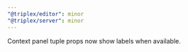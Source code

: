 ```yaml
---
"@triplex/editor": minor
"@triplex/server": minor
---
```


Context panel tuple props now show labels when available.
